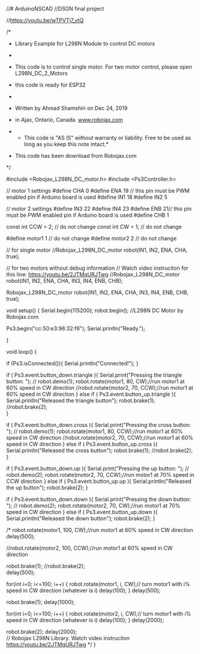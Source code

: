 //# ArduinoNSCAD
//DSGN final project

//https://youtu.be/wTPVTj7_vtQ

/*
 * Library Example for L298N Module to control DC motors
 * 
 * This code is to control single motor. For two motor control, please open L298N_DC_2_Motors
 * this code is ready for ESP32
 * 
 * Written by Ahmad Shamshiri on Dec 24, 2019 
 * in Ajax, Ontario, Canada. www.robojax.com

 *  * This code is "AS IS" without warranty or liability. Free to be used as long as you keep this note intact.* 
 * This code has been download from Robojax.com

 */

#include <Robojax_L298N_DC_motor.h>
#include <Ps3Controller.h>

 
// motor 1 settings
#define CHA 0
#define ENA 19 // this pin must be PWM enabled pin if Arduino board is used
#define IN1 18
#define IN2 5

// motor 2 settings
#define IN3 22
#define IN4 23
#define ENB 21// this pin must be PWM enabled pin if Arduino board is used
#define CHB 1

const int CCW = 2; // do not change
const int CW  = 1; // do not change

#define motor1 1 // do not change
#define motor2 2 // do not change

// for single motor
//Robojax_L298N_DC_motor robot(IN1, IN2, ENA, CHA, true);  

// for two motors without debug information // Watch video instruciton for this line: https://youtu.be/2JTMqURJTwg
//Robojax_L298N_DC_motor robot(IN1, IN2, ENA, CHA,  IN3, IN4, ENB, CHB);

Robojax_L298N_DC_motor robot(IN1, IN2, ENA, CHA, IN3, IN4, ENB, CHB, true);

void setup() {
  Serial.begin(115200);
  robot.begin();
  //L298N DC Motor by Robojax.com

  Ps3.begin("cc:50:e3:96:32:f6");
  Serial.println("Ready.");

}

void loop() {
  
  if (Ps3.isConnected()){
    Serial.println("Connected!");
  }

   if ( Ps3.event.button_down.triangle ){
   Serial.print("Pressing the triangle button: ");
   // robot.demo(1);
   robot.rotate(motor1, 80, CW);//run motor1 at 60% speed in CW direction
   //robot.rotate(motor2, 70, CCW);//run motor1 at 60% speed in CW direction
   } else if ( Ps3.event.button_up.triangle ){
   Serial.println("Released the triangle button");
   robot.brake(1);
   //robot.brake(2);  
   } 

   if ( Ps3.event.button_down.cross ){
   Serial.print("Pressing the cross button: ");
   // robot.demo(1);
   robot.rotate(motor1, 80, CCW);//run motor1 at 60% speed in CW direction
   //robot.rotate(motor2, 70, CCW);//run motor1 at 60% speed in CW direction
   } else if ( Ps3.event.button_up.cross ){
   Serial.println("Released the cross button");
   robot.brake(1);
   //robot.brake(2);  
   } 
   
   if ( Ps3.event.button_down.up ){
   Serial.print("Pressing the up button: ");
   // robot.demo(2);
   robot.rotate(motor2, 70, CCW);//run motor1 at 70% speed in CCW direction
   } else if ( Ps3.event.button_up.up ){
   Serial.println("Released the up button");
   robot.brake(2);
   } 

   if ( Ps3.event.button_down.down ){
   Serial.print("Pressing the down button: ");
   // robot.demo(2);
   robot.rotate(motor2, 70, CW);//run motor1 at 70% speed in CW direction
   } else if ( Ps3.event.button_up.down ){
   Serial.println("Released the down button");
   robot.brake(2); 
   } 

/*
  robot.rotate(motor1, 100, CW);//run motor1 at 60% speed in CW direction
  delay(500);
  
  //robot.rotate(motor2, 100, CCW);//run motor1 at 60% speed in CW direction
  
  robot.brake(1);
  //robot.brake(2);   
  delay(500);  

  for(int i=0; i<=100; i++)
  {
    robot.rotate(motor1, i, CW);// turn motor1 with i% speed in CW direction (whatever is i) 
    delay(100);
  }
  delay(500);
  
  robot.brake(1);
  delay(1000);  
  
 for(int i=0; i<=100; i++)
  {
    robot.rotate(motor2, i, CW);// turn motor1 with i% speed in CW direction (whatever is i) 
    delay(100);
  }
  delay(2000);
  
  robot.brake(2);
  delay(2000);    
  // Robojax L298N Library. Watch video instruciton https://youtu.be/2JTMqURJTwg
  */
}
